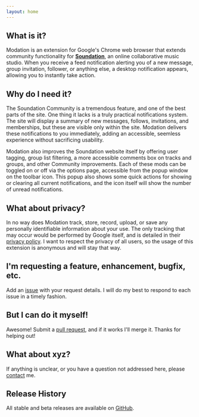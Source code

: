 ```yaml
---
layout: home
---
```


## What is it?
Modation is an extension for Google's Chrome web browser that extends community functionality for [**Soundation**](http://soundation.com), an online collaborative music studio. When you receive a feed notification alerting you of a new message, group invitation, follower, or anything else, a desktop notification appears, allowing you to instantly take action.

## Why do I need it?
The Soundation Community is a tremendous feature, and one of the best parts of the site. One thing it lacks is a truly practical notifications system. The site will display a summary of new messages, follows, invitations, and memberships, but these are visible only within the site. Modation delivers these notifications to you immediately, adding an accessible, seemless experience without sacrificing usability.

Modation also improves the Soundation website itself by offering user tagging, group list filtering, a more accessible comments box on tracks and groups, and other Community improvements. Each of these mods can be toggled on or off via the options page, accessible from the popup window on the toolbar icon. This popup also shows some quick actions for showing or clearing all current notifications, and the icon itself will show the number of unread notifications. 

## What about privacy?
In no way does Modation track, store, record, upload, or save any personally identifiable information about your use. The only tracking that may occur would be performed by Google itself, and is detailed in their [privacy policy](http://www.google.com/policies/privacy/). I want to respect the privacy of all users, so the usage of this extension is anonymous and will stay that way.

## I'm requesting a feature, enhancement, bugfix, etc.
Add an [issue](https://github.com/cyberbit/modation/issues) with your request details. I will do my best to respond to each issue in a timely fashion.

## But I can do it myself!
Awesome! Submit a [pull request](https://github.com/cyberbit/modation/pulls), and if it works I'll merge it. Thanks for helping out!

## What about xyz?
If anything is unclear, or you have a question not addressed here, please [contact](https://github.com/cyberbit) me.

## Release History
All stable and beta releases are available on [GitHub](https://github.com/cyberbit/modation/releases).
